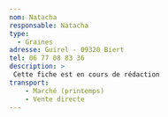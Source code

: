 ```yaml
---
nom: Natacha
responsable: Natacha
type:
  - Graines
adresse: Guirel - 09320 Biert
tel: 06 77 08 83 36
description: >
 Cette fiche est en cours de rédaction
transport:
    - Marché (printemps)
    - Vente directe 
---
```


